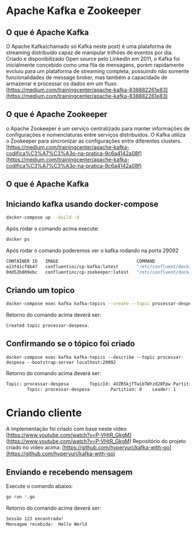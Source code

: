 # Apache Kafka e Zookeeper

## O que é Apache Kafka
O Apache Kafka(chamado só Kafka neste post) é uma plataforma de streaming distribuído capaz de manipular trilhões de eventos por dia. Criado e disponibilizado Open source pelo LinkedIn em 2011, o Kafka foi inicialmente concebido como uma fila de mensagens, porém rapidamente evoluiu para um plataforma de streaming completa, possuindo não somente funcionalidades de message broker, mas também a capacidade de armazenar e processar os dados em um fluxo.
[https://medium.com/trainingcenter/apache-kafka-838882261e83](https://medium.com/trainingcenter/apache-kafka-838882261e83)

## O que é Apache Zookeeper
o Apache Zookeeper é um serviço centralizado para manter informações de configurações e nomenclaturas entre serviços distribuídos. O Kafka utiliza o Zookeeper para sincronizar as configurações entre diferentes clusters.
[https://medium.com/trainingcenter/apache-kafka-codifica%C3%A7%C3%A3o-na-pratica-9c6a4142a08f](https://medium.com/trainingcenter/apache-kafka-codifica%C3%A7%C3%A3o-na-pratica-9c6a4142a08f)

## O que é Apache Kafka

## Iniciando kafka usando docker-compose
```sh
docker-compose up --build -d
```

Após rodar o comando acima execute:
```sh
docker ps
```

Após rodar o comando poderemos ver o kafka rodando na porta 29092
```sh
CONTAINER ID   IMAGE                              COMMAND                  CREATED          STATUS         PORTS                                                     NAMES
a13f41cf8b47   confluentinc/cp-kafka:latest       "/etc/confluent/dock…"   9 seconds ago    Up 8 seconds   9092/tcp, 0.0.0.0:29092->29092/tcp, :::29092->29092/tcp   apache-kafka_kafka_1
0dd52b809ebc   confluentinc/cp-zookeeper:latest   "/etc/confluent/dock…"   10 seconds ago   Up 8 seconds   2181/tcp, 2888/tcp, 3888/tcp                              apache-kafka_zookeeper_1
```

## Criando um topico
```sh
docker-compose exec kafka kafka-topics --create --topic processar-despesa --partitions 1 --replication-factor 1 --if-not-exists --bootstrap-server localhost:29092
```

Retorno do comando acima deverá ser:
```sh
Created topic processar-despesa.
```

## Confirmando se o tópico foi criado
```
docker-compose exec kafka kafka-topics --describe --topic processar-despesa --bootstrap-server localhost:29092
```

Retorno do comando acima deverá ser:
```sh
Topic: processar-despesa        TopicId: 4VZRSkjfTwibTWYzd28Fpw PartitionCount: 1       ReplicationFactor: 1    Configs: 
        Topic: processar-despesa        Partition: 0    Leader: 1       Replicas: 1     Isr: 1
```

# Criando cliente
A implementação foi criado com base neste vídeo [https://www.youtube.com/watch?v=P-VHtR_GkgM] (https://www.youtube.com/watch?v=P-VHtR_GkgM)
Repositório do projeto criado no vídeo acima: [https://github.com/hyperyuri/kafka-with-go](https://github.com/hyperyuri/kafka-with-go)

## Enviando e recebendo mensagem
Execute o comando abaixo:

```sh
go run *.go
```

Retorno do comando acima deverá ser:
```sh
Sessão 123 encontrada!
Mensagem recebida:  Hello World
```